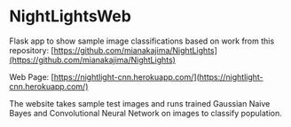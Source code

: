 # NightLightsWeb

Flask app to show sample image classifications based on work from this repository: [https://github.com/mianakajima/NightLights](https://github.com/mianakajima/NightLights)

Web Page: [https://nightlight-cnn.herokuapp.com/](https://nightlight-cnn.herokuapp.com/)

The website takes sample test images and runs trained Gaussian Naive Bayes and Convolutional Neural Network on images to classify population. 
